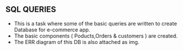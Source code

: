 ## SQL QUERIES 

- This is a task where some of the basic queries are written to create Database for e-commerce app.
- The basic components ( Poducts,Orders & customers ) are created.
- The ERR diagram of this DB is also attached as img.
